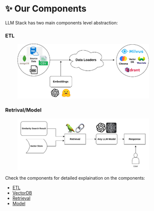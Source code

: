 # ✨ Our Components

LLM Stack has two main components level abstraction:

### ETL

<figure><img src="../../.gitbook/assets/llm_stack.png" alt=""><figcaption></figcaption></figure>

### Retrival/Model

<figure><img src="../../.gitbook/assets/Screenshot from 2023-08-09 17-01-52 (1).png" alt=""><figcaption></figcaption></figure>

Check the components for detailed explaination on the components:

* [ETL](../../../docs/components/ETL.md)
* [VectorDB](../../../docs/components/VectorDB.md)
* [Retrieval](../../../docs/components/Retreiver.md)
* [Model](../../../docs/components/Model.md)
